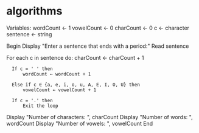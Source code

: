 # algorithms
Variables:
  wordCount ← 1
  vowelCount ← 0
  charCount ← 0
  c ← character
  sentence ← string

Begin
  Display "Enter a sentence that ends with a period:"
  Read sentence

  For each c in sentence do:
      charCount ← charCount + 1

      If c = ' ' then
          wordCount ← wordCount + 1

      Else if c ∈ {a, e, i, o, u, A, E, I, O, U} then
          vowelCount ← vowelCount + 1

      If c = '.' then
          Exit the loop

  Display "Number of characters: ", charCount
  Display "Number of words: ", wordCount
  Display "Number of vowels: ", vowelCount
End

